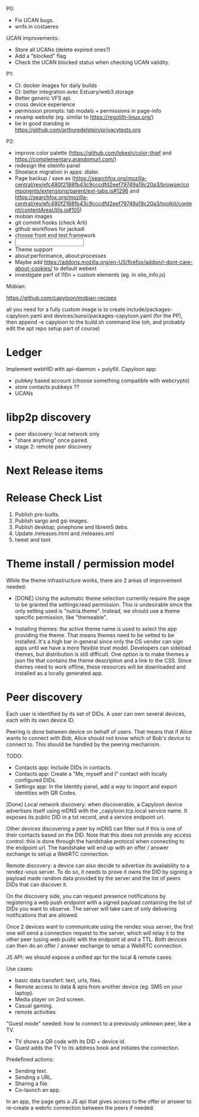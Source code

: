 P0:
- Fix UCAN bugs.
- wnfs in costaeres

UCAN improvements:
- Store all UCANs (delete expired ones?)
- Add a "blocked" flag
- Check the UCAN blocked status when checking UCAN validity.

P1:
- CI: docker images for daily builds
- CI: better integration avec Estuary/web3.storage
- Better generic VFS api.
- cross device experience
- permission prompts: tab modals + permissions in page-info
- revamp website (eg. similar to https://regolith-linux.org/)
- be in good standing in https://github.com/arthuredelstein/privacytests.org

P2:
- improve color palette (https://github.com/lokesh/color-thief and https://complementary.arandomurl.com/)
- redesign the siteinfo panel
- Shoelace migration in apps: dialer.
- Page backup / save as (https://searchfox.org/mozilla-central/rev/efc480f2188fb43c9cccdfd2eef79749a19c20a3/browser/components/extensions/parent/ext-tabs.js#1296 and https://searchfox.org/mozilla-central/rev/efc480f2188fb43c9cccdfd2eef79749a19c20a3/toolkit/content/contentAreaUtils.js#105)
- mobian images
- git commit hooks (check Arti)
- github workflows for jackadi
- choose front end test framework
- <input type=datetime-local|time|date>
- Theme support
- about:performance, about:processes
- Maybe add https://addons.mozilla.org/en-US/firefox/addon/i-dont-care-about-cookies/ to default webext
- investigate perf of l10n + custom elements (eg. <sl-select> in site_info.js)

Mobian:

https://github.com/capyloon/mobian-recipes

all you need for a fully custom image is to create include/packages-capyloon.yaml and devices/sunxi/packages-capyloon.yaml (for the PP), then append -e capyloon to the build.sh command line (oh, and probably edit the apt repo setup part of course)

Ledger
======
Implement webHID with api-daemon + polyfill.
Capyloon app:
- pubkey based account (choose something compatible with webcrypto)
- store contacts pubkeys ??
- UCANs

libp2p discovery
================
- peer discovery: local network only
- "share anything" once paired.
- stage 2: remote peer discovery

Next Release items
==================

Release Check List
==================
1. Publish pre-builts.
2. Publish sargo and gsi images.
3. Publish desktop, pinephone and librem5 debs.
4. Update /releases.html and /releases.xml
5. tweet and toot


Theme install / permission model
================================

While the theme infrastructure works, there are 2 areas of improvement needed:

- [DONE] Using the automatic theme selection currently require the page to be granted the settings:read permission. This is undesirable since the only setting used is "nutria.theme". Instead, we should use a theme specific permission, like "themeable".

- Installing themes: the active theme name is used to select the app providing the theme. That means themes need to be vetted to be installed. It's a high bar in general since only the OS vendor can sign apps until we have a more flexible trust model. Developers can sideload themes, but distribution is still difficult. One option is to make themes a json file that contains the theme description and a link to the CSS. Since themes need to work offline, these resources will be downloaded and installed as a locally generated app.

Peer discovery
==============

Each user is identified by its set of DIDs. A user can own several devices, each with its own device ID.

Peering is done between device on behalf of users. That means that if Alice wants to connect with Bob, Alice should not know which of Bob's device to connect to. This should be handled by the peering mechanism.

TODO:
- Contacts app: Include DIDs in contacts.
- Contacts app: Create a "Me, myself and I" contact with locally configured DIDs.
- Settings app: In the Identity panel, add a way to import and export identities with QR Codes.

[Done] Local network discovery: when discoverable, a Capyloon device advertises itself using mDNS with the _capyloon.tcp.local service name. It exposes its public DID in a txt record, and a service endpoint url.

Other devices discovering a peer by mDNS can filter out if this is one of their contacts based on the DID. Note that this does not provide any access control: this is done through the handshake protocol when connecting to the endpoint url. The handshake will end up with an offer / answer exchange to setup a WebRTC connection.

Remote discovery: a device can also decide to advertise its availability to a rendez-vous server. To do so, it needs to prove it owns the DID by signing a payload made random data provided by the server and the list of peers DIDs that can discover it.

On the discovery side, you can request presence notifications by registering a web push endpoint with a signed payload containing the list of DIDs you want to observe. The server will take care of only delivering notifications that are allowed.

Once 2 devices want to communicate using the rendez vous server, the first one will send a connection request to the server, which will relay it to the other peer (using web push) with the endpoint id and a TTL. Both devices can then do an offer / answer exchange to setup a WebRTC connection.

JS API: we should expose a unified api for the local & remote cases.

Use cases:
- basic data transfert: text, urls, files.
- Remote access to data & apis from another device (eg. SMS on your laptop).
- Media player on 2nd screen.
- Casual gaming.
- remote activities


"Guest mode" needed: how to connect to a previously unknown peer, like a TV.
- TV shows a QR code with its DID + device id.
- Guest adds the TV to its address book and initiates the connection.

Predefined actions:
- Sending text.
- Sending a URL.
- Sharing a file.
- Co-launch an app.

In an app, the page gets a JS api that gives access to the offer or answer to re-create a webrtc connection between the peers if needed.
